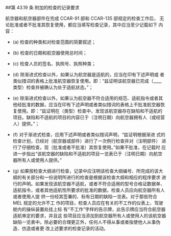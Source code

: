 ##第 43.19 条	附加的检查的记录要求

航空器和航空器部件在完成 CCAR-91 部和 CCAR-135 部规定的检查工作后， 无论批准或者不批准其恢复使用，都应当填写检查记录，其中应当至少记载如下 内容：

- (a) 检查的种类和对检查范围的简要叙述；

- (b)  检查的日期和航空器使用总时间；

- (c) 检查人员的签名、执照号、执照种类；

- (d) 除渐进式检查以外，如果认为航空器是适航的，应当在印有下述声明或 者类似措词的表格上批准航空器恢复使用。即：“兹证明该航空器已完成（____ 类型）检查并被确认为处于适航状态。”；

- (e)   除渐进式检查以外，如果认为航空器不符合适用的规范、适航指令或者其他经批准的数据，应当在印有下述声明或者类似措词的表格上不批准航空器恢复使用。即：“兹证明在（类型）检查中，发现该航空器存在缺陷和不适航的项目。缺陷和不适航的项目的内容已于（注明日期）向航空器拥有人（或经营人）提供。”；

- (f) 对于渐进式检查，应用下述声明或者类似措词声明，“兹证明根据渐进 式的检查计划，已经对（航空器或部件）进行了一次例行检查并对（注明部件） 进行了仔细检查，现（批准或者不批准）其恢复使用。”如果不批准，在记载时 应进一步指出“该航空器的缺陷和不适航的项目一览表已于（注明日期）向航空 器所有人或使用人提供。”

- (g)  如果按检查大纲进行检查，记录中应注明该检查大纲编号、所完成的该大纲的有关部分和一份说明所进行的检查是根据该检查大纲和相应的程序要求 进行的声明。如果发现该航空器不适航，或者不符合适用的型号合格证数据单、适航指令，或者其他适航性所要求的批准的数据，检查人员应向航空器所有人或者使用人提 供一份经其签署的、标有日期的缺陷一览表。对于那些符合  MEL 规定的允许不工 作的项目，检查人员应在有关的不工作的仪表上、驾驶舱内的操纵装置处挂上标 有“不工作”字样的告示牌，此告示牌应当符合航空器适航审定的要求，并且这 些项目应当添加到航空器所有人或使用人的该航空器缺陷一览表中。除必要的合理更正外，任何人不得从事或者指使他人从事伪造、仿造或者更 改上述要求的检查记录的活动。
